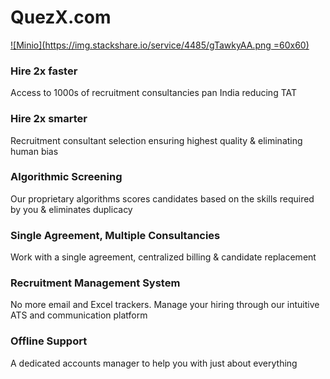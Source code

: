 # QuezX.com

[![Minio](https://img.stackshare.io/service/4485/gTawkyAA.png =60x60)](https://minio.io/)

### Hire 2x faster

Access to 1000s of recruitment consultancies pan India reducing TAT

### Hire 2x smarter

Recruitment consultant selection ensuring highest quality & eliminating human bias

### Algorithmic Screening

Our proprietary algorithms scores candidates based on the skills required by you & eliminates duplicacy

### Single Agreement, Multiple Consultancies

Work with a single agreement, centralized billing & candidate replacement

### Recruitment Management System

No more email and Excel trackers. Manage your hiring through our intuitive ATS and communication platform

### Offline Support

A dedicated accounts manager to help you with just about everything

